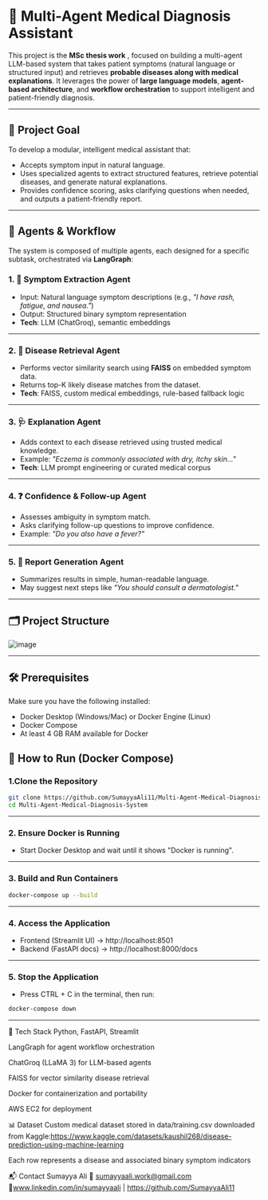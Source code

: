 # 🧠 Multi-Agent Medical Diagnosis Assistant

This project is the **MSc thesis work** , focused on building a multi-agent LLM-based system that takes patient symptoms (natural language or structured input) and retrieves **probable diseases along with medical explanations**. It leverages the power of **large language models**, **agent-based architecture**, and **workflow orchestration** to support intelligent and patient-friendly diagnosis.

---

## 🎯 Project Goal

To develop a modular, intelligent medical assistant that:
- Accepts symptom input in natural language.
- Uses specialized agents to extract structured features, retrieve potential diseases, and generate natural explanations.
- Provides confidence scoring, asks clarifying questions when needed, and outputs a patient-friendly report.

---

## 🧩 Agents & Workflow

The system is composed of multiple agents, each designed for a specific subtask, orchestrated via **LangGraph**:

### 1. 🧾 Symptom Extraction Agent
- Input: Natural language symptom descriptions (e.g., *"I have rash, fatigue, and nausea."*)
- Output: Structured binary symptom representation
- **Tech**: LLM (ChatGroq), semantic embeddings

---

### 2. 🧬 Disease Retrieval Agent
- Performs vector similarity search using **FAISS** on embedded symptom data.
- Returns top-K likely disease matches from the dataset.
- **Tech**: FAISS, custom medical embeddings, rule-based fallback logic

---

### 3. 🩺 Explanation Agent
- Adds context to each disease retrieved using trusted medical knowledge.
- Example: *"Eczema is commonly associated with dry, itchy skin..."*
- **Tech**: LLM prompt engineering or curated medical corpus

---

### 4. ❓ Confidence & Follow-up Agent
- Assesses ambiguity in symptom match.
- Asks clarifying follow-up questions to improve confidence.
- Example: *"Do you also have a fever?"*

---

### 5. 📄 Report Generation Agent
- Summarizes results in simple, human-readable language.
- May suggest next steps like *"You should consult a dermatologist."*

---

## 🗂 Project Structure

![image](https://github.com/user-attachments/assets/785c30a3-66da-4f27-ba00-f75baf7a1c3d)

---

## 🛠️ Prerequisites

Make sure you have the following installed:
- Docker Desktop (Windows/Mac) or Docker Engine (Linux)
- Docker Compose
- At least 4 GB RAM available for Docker

## 🚀 How to Run (Docker Compose)

### 1.Clone the Repository
```bash
git clone https://github.com/SumayyaAli11/Multi-Agent-Medical-Diagnosis-System.git
cd Multi-Agent-Medical-Diagnosis-System
```
---

### 2. Ensure Docker is Running
- Start Docker Desktop and wait until it shows "Docker is running".

---

### 3. Build and Run Containers
```bash
docker-compose up --build
```
---

### 4. Access the Application
- Frontend (Streamlit UI) → http://localhost:8501
- Backend (FastAPI docs) → http://localhost:8000/docs

---

### 5. Stop the Application
- Press CTRL + C in the terminal, then run:
```bash
docker-compose down
```
---

🔧 Tech Stack
Python, FastAPI, Streamlit

LangGraph for agent workflow orchestration

ChatGroq (LLaMA 3) for LLM-based agents

FAISS for vector similarity disease retrieval

Docker for containerization and portability

AWS EC2 for deployment

📊 Dataset
Custom medical dataset stored in data/training.csv downloaded from Kaggle:https://www.kaggle.com/datasets/kaushil268/disease-prediction-using-machine-learning 

Each row represents a disease and associated binary symptom indicators

📬 Contact
Sumayya Ali
📧 sumayyaali.work@gmail.com
🔗www.linkedin.com/in/sumayyaali | https://github.com/SumayyaAli11   

